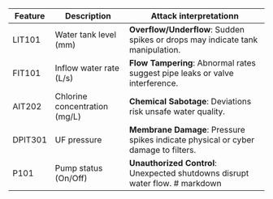 | Feature | Description                  | Attack interpretationn                                                               | 
|---------|------------------------------|---------------------------------------------------------------------------------|
| LIT101  | Water tank level (mm)        | **Overflow/Underflow**: Sudden spikes or drops may indicate tank manipulation.   
| FIT101  | Inflow water rate (L/s)      | **Flow Tampering**: Abnormal rates suggest pipe leaks or valve interference.   
| AIT202  | Chlorine concentration (mg/L)| **Chemical Sabotage**: Deviations risk unsafe water quality.                    
| DPIT301 | UF pressure                  | **Membrane Damage**: Pressure spikes indicate physical or cyber damage to filters. 
| P101    | Pump status (On/Off)         | **Unauthorized Control**: Unexpected shutdowns disrupt water flow.             # markdown
